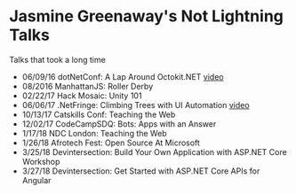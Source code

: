 # Jasmine Greenaway's Not Lightning Talks
Talks that took a long time

* 06/09/16 dotNetConf: A Lap Around Octokit.NET [video](https://channel9.msdn.com/Events/dotnetConf/2016/A-Lap-Around-OctoKitNET)
* 08/2016 ManhattanJS: Roller Derby
* 02/22/17 Hack Mosaic: Unity 101
* 06/06/17 .NetFringe: Climbing Trees with UI Automation [video](https://www.youtube.com/watch?v=tM_3Tp-_pUc)
* 10/13/17 Catskills Conf: Teaching the Web
* 12/02/17 CodeCampSDQ: Bots: Apps with an Answer
* 1/17/18 NDC London: Teaching the Web
* 1/26/18 Afrotech Fest: Open Source At Microsoft
* 3/25/18 Devintersection: Build Your Own Application with ASP.NET Core Workshop
* 3/27/18 Devintersection: Get Started with  ASP.NET Core APIs  for Angular

